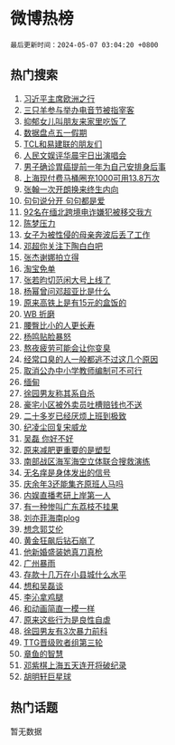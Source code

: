 # 微博热榜

`最后更新时间：2024-05-07 03:04:20 +0800`

## 热门搜索

1. [习近平主席欧洲之行](https://m.weibo.cn/search?containerid=100103type%3D1%26t%3D10%26q%3D%23%E4%B9%A0%E8%BF%91%E5%B9%B3%E4%B8%BB%E5%B8%AD%E6%AC%A7%E6%B4%B2%E4%B9%8B%E8%A1%8C%23&stream_entry_id=51&isnewpage=1&extparam=seat%3D1%26filter_type%3Drealtimehot%26stream_entry_id%3D51%26c_type%3D51%26q%3D%2523%25E4%25B9%25A0%25E8%25BF%2591%25E5%25B9%25B3%25E4%25B8%25BB%25E5%25B8%25AD%25E6%25AC%25A7%25E6%25B4%25B2%25E4%25B9%258B%25E8%25A1%258C%2523%26dgr%3D0%26cate%3D10103%26pos%3D0%26display_time%3D1715022259%26pre_seqid%3D171502225936200558157)
1. [三只羊参与举办电音节被指宰客](https://m.weibo.cn/search?containerid=100103type%3D1%26t%3D10%26q%3D%23%E4%B8%89%E5%8F%AA%E7%BE%8A%E5%8F%82%E4%B8%8E%E4%B8%BE%E5%8A%9E%E7%94%B5%E9%9F%B3%E8%8A%82%E8%A2%AB%E6%8C%87%E5%AE%B0%E5%AE%A2%23&stream_entry_id=31&isnewpage=1&extparam=seat%3D1%26stream_entry_id%3D31%26band_rank%3D1%26q%3D%2523%25E4%25B8%2589%25E5%258F%25AA%25E7%25BE%258A%25E5%258F%2582%25E4%25B8%258E%25E4%25B8%25BE%25E5%258A%259E%25E7%2594%25B5%25E9%259F%25B3%25E8%258A%2582%25E8%25A2%25AB%25E6%258C%2587%25E5%25AE%25B0%25E5%25AE%25A2%2523%26realpos%3D1%26flag%3D2%26filter_type%3Drealtimehot%26c_type%3D31%26dgr%3D0%26pos%3D0%26cate%3D5001%26lcate%3D5001%26display_time%3D1715022259%26pre_seqid%3D171502225936200558157)
1. [抑郁女儿叫朋友来家里吃饭了](https://m.weibo.cn/search?containerid=100103type%3D1%26t%3D10%26q%3D%E6%8A%91%E9%83%81%E5%A5%B3%E5%84%BF%E5%8F%AB%E6%9C%8B%E5%8F%8B%E6%9D%A5%E5%AE%B6%E9%87%8C%E5%90%83%E9%A5%AD%E4%BA%86&stream_entry_id=31&isnewpage=1&extparam=seat%3D1%26stream_entry_id%3D31%26band_rank%3D2%26q%3D%25E6%258A%2591%25E9%2583%2581%25E5%25A5%25B3%25E5%2584%25BF%25E5%258F%25AB%25E6%259C%258B%25E5%258F%258B%25E6%259D%25A5%25E5%25AE%25B6%25E9%2587%258C%25E5%2590%2583%25E9%25A5%25AD%25E4%25BA%2586%26realpos%3D2%26flag%3D2%26filter_type%3Drealtimehot%26c_type%3D31%26dgr%3D0%26pos%3D1%26cate%3D5001%26lcate%3D5001%26display_time%3D1715022259%26pre_seqid%3D171502225936200558157)
1. [数据盘点五一假期](https://m.weibo.cn/search?containerid=100103type%3D1%26t%3D10%26q%3D%23%E6%95%B0%E6%8D%AE%E7%9B%98%E7%82%B9%E4%BA%94%E4%B8%80%E5%81%87%E6%9C%9F%23&stream_entry_id=31&isnewpage=1&extparam=seat%3D1%26stream_entry_id%3D31%26band_rank%3D3%26q%3D%2523%25E6%2595%25B0%25E6%258D%25AE%25E7%259B%2598%25E7%2582%25B9%25E4%25BA%2594%25E4%25B8%2580%25E5%2581%2587%25E6%259C%259F%2523%26realpos%3D3%26flag%3D0%26filter_type%3Drealtimehot%26c_type%3D31%26dgr%3D0%26pos%3D2%26cate%3D5001%26lcate%3D5001%26display_time%3D1715022259%26pre_seqid%3D171502225936200558157)
1. [TCL和易建联的朋友们](https://m.weibo.cn/search?containerid=100103type%3D1%26t%3D10%26q%3D%23TCL%E5%92%8C%E6%98%93%E5%BB%BA%E8%81%94%E7%9A%84%E6%9C%8B%E5%8F%8B%E4%BB%AC%23&stream_entry_id=31&isnewpage=1&extparam=seat%3D1%26band_rank%3D4%26stream_entry_id%3D31%26pos%3D3%26q%3D%2523TCL%25E5%2592%258C%25E6%2598%2593%25E5%25BB%25BA%25E8%2581%2594%25E7%259A%2584%25E6%259C%258B%25E5%258F%258B%25E4%25BB%25AC%2523%26dgr%3D0%26filter_type%3Drealtimehot%26adid%3D235400%26topic_ad%3D1%26c_type%3D31%26is_ad_pos%3D1%26cate%3D5001%26lcate%3D5001%26display_time%3D1715022259%26pre_seqid%3D171502225936200558157)
1. [人民文娱评华晨宇日出演唱会](https://m.weibo.cn/search?containerid=100103type%3D1%26t%3D10%26q%3D%23%E4%BA%BA%E6%B0%91%E6%96%87%E5%A8%B1%E8%AF%84%E5%8D%8E%E6%99%A8%E5%AE%87%E6%97%A5%E5%87%BA%E6%BC%94%E5%94%B1%E4%BC%9A%23&stream_entry_id=31&isnewpage=1&extparam=seat%3D1%26stream_entry_id%3D31%26band_rank%3D4%26q%3D%2523%25E4%25BA%25BA%25E6%25B0%2591%25E6%2596%2587%25E5%25A8%25B1%25E8%25AF%2584%25E5%258D%258E%25E6%2599%25A8%25E5%25AE%2587%25E6%2597%25A5%25E5%2587%25BA%25E6%25BC%2594%25E5%2594%25B1%25E4%25BC%259A%2523%26realpos%3D4%26flag%3D16%26filter_type%3Drealtimehot%26c_type%3D31%26dgr%3D0%26pos%3D4%26cate%3D5001%26lcate%3D5001%26display_time%3D1715022259%26pre_seqid%3D171502225936200558157)
1. [男子确诊胃癌提前一年为自己安排身后事](https://m.weibo.cn/search?containerid=100103type%3D1%26t%3D10%26q%3D%23%E7%94%B7%E5%AD%90%E7%A1%AE%E8%AF%8A%E8%83%83%E7%99%8C%E6%8F%90%E5%89%8D%E4%B8%80%E5%B9%B4%E4%B8%BA%E8%87%AA%E5%B7%B1%E5%AE%89%E6%8E%92%E8%BA%AB%E5%90%8E%E4%BA%8B%23&stream_entry_id=31&isnewpage=1&extparam=seat%3D1%26stream_entry_id%3D31%26band_rank%3D5%26q%3D%2523%25E7%2594%25B7%25E5%25AD%2590%25E7%25A1%25AE%25E8%25AF%258A%25E8%2583%2583%25E7%2599%258C%25E6%258F%2590%25E5%2589%258D%25E4%25B8%2580%25E5%25B9%25B4%25E4%25B8%25BA%25E8%2587%25AA%25E5%25B7%25B1%25E5%25AE%2589%25E6%258E%2592%25E8%25BA%25AB%25E5%2590%258E%25E4%25BA%258B%2523%26realpos%3D5%26flag%3D32768%26filter_type%3Drealtimehot%26c_type%3D31%26dgr%3D0%26pos%3D5%26cate%3D5001%26lcate%3D5001%26display_time%3D1715022259%26pre_seqid%3D171502225936200558157)
1. [上海现付费马桶圈充1000可用13.8万次](https://m.weibo.cn/search?containerid=100103type%3D1%26t%3D10%26q%3D%23%E4%B8%8A%E6%B5%B7%E7%8E%B0%E4%BB%98%E8%B4%B9%E9%A9%AC%E6%A1%B6%E5%9C%88%E5%85%851000%E5%8F%AF%E7%94%A813.8%E4%B8%87%E6%AC%A1%23&stream_entry_id=31&isnewpage=1&extparam=seat%3D1%26stream_entry_id%3D31%26band_rank%3D6%26q%3D%2523%25E4%25B8%258A%25E6%25B5%25B7%25E7%258E%25B0%25E4%25BB%2598%25E8%25B4%25B9%25E9%25A9%25AC%25E6%25A1%25B6%25E5%259C%2588%25E5%2585%25851000%25E5%258F%25AF%25E7%2594%25A813.8%25E4%25B8%2587%25E6%25AC%25A1%2523%26realpos%3D6%26flag%3D2%26filter_type%3Drealtimehot%26c_type%3D31%26dgr%3D0%26pos%3D6%26cate%3D5001%26lcate%3D5001%26display_time%3D1715022259%26pre_seqid%3D171502225936200558157)
1. [张翰一次开朗换来终生内向](https://m.weibo.cn/search?containerid=100103type%3D1%26t%3D10%26q%3D%23%E5%BC%A0%E7%BF%B0%E4%B8%80%E6%AC%A1%E5%BC%80%E6%9C%97%E6%8D%A2%E6%9D%A5%E7%BB%88%E7%94%9F%E5%86%85%E5%90%91%23&stream_entry_id=31&isnewpage=1&extparam=seat%3D1%26stream_entry_id%3D31%26band_rank%3D7%26q%3D%2523%25E5%25BC%25A0%25E7%25BF%25B0%25E4%25B8%2580%25E6%25AC%25A1%25E5%25BC%2580%25E6%259C%2597%25E6%258D%25A2%25E6%259D%25A5%25E7%25BB%2588%25E7%2594%259F%25E5%2586%2585%25E5%2590%2591%2523%26realpos%3D7%26flag%3D2%26filter_type%3Drealtimehot%26c_type%3D31%26dgr%3D0%26pos%3D7%26cate%3D5001%26lcate%3D5001%26display_time%3D1715022259%26pre_seqid%3D171502225936200558157)
1. [句句说分开 句句都是爱](https://m.weibo.cn/search?containerid=100103type%3D1%26t%3D10%26q%3D%E5%8F%A5%E5%8F%A5%E8%AF%B4%E5%88%86%E5%BC%80+%E5%8F%A5%E5%8F%A5%E9%83%BD%E6%98%AF%E7%88%B1&stream_entry_id=31&isnewpage=1&extparam=seat%3D1%26stream_entry_id%3D31%26band_rank%3D8%26q%3D%25E5%258F%25A5%25E5%258F%25A5%25E8%25AF%25B4%25E5%2588%2586%25E5%25BC%2580%2520%25E5%258F%25A5%25E5%258F%25A5%25E9%2583%25BD%25E6%2598%25AF%25E7%2588%25B1%26realpos%3D8%26flag%3D2%26filter_type%3Drealtimehot%26c_type%3D31%26dgr%3D0%26pos%3D8%26cate%3D5001%26lcate%3D5001%26display_time%3D1715022259%26pre_seqid%3D171502225936200558157)
1. [92名在缅北跨境电诈嫌犯被移交我方](https://m.weibo.cn/search?containerid=100103type%3D1%26t%3D10%26q%3D%2392%E5%90%8D%E5%9C%A8%E7%BC%85%E5%8C%97%E8%B7%A8%E5%A2%83%E7%94%B5%E8%AF%88%E5%AB%8C%E7%8A%AF%E8%A2%AB%E7%A7%BB%E4%BA%A4%E6%88%91%E6%96%B9%23&stream_entry_id=31&isnewpage=1&extparam=seat%3D1%26stream_entry_id%3D31%26band_rank%3D9%26q%3D%252392%25E5%2590%258D%25E5%259C%25A8%25E7%25BC%2585%25E5%258C%2597%25E8%25B7%25A8%25E5%25A2%2583%25E7%2594%25B5%25E8%25AF%2588%25E5%25AB%258C%25E7%258A%25AF%25E8%25A2%25AB%25E7%25A7%25BB%25E4%25BA%25A4%25E6%2588%2591%25E6%2596%25B9%2523%26realpos%3D9%26flag%3D0%26filter_type%3Drealtimehot%26c_type%3D31%26dgr%3D0%26pos%3D9%26cate%3D5001%26lcate%3D5001%26display_time%3D1715022259%26pre_seqid%3D171502225936200558157)
1. [陈梦压力](https://m.weibo.cn/search?containerid=100103type%3D1%26t%3D10%26q%3D%E9%99%88%E6%A2%A6%E5%8E%8B%E5%8A%9B&stream_entry_id=31&isnewpage=1&extparam=seat%3D1%26stream_entry_id%3D31%26band_rank%3D10%26q%3D%25E9%2599%2588%25E6%25A2%25A6%25E5%258E%258B%25E5%258A%259B%26realpos%3D10%26flag%3D0%26filter_type%3Drealtimehot%26c_type%3D31%26dgr%3D0%26pos%3D10%26cate%3D5001%26lcate%3D5001%26display_time%3D1715022259%26pre_seqid%3D171502225936200558157)
1. [女子为被性侵的母亲奔波后丢了工作](https://m.weibo.cn/search?containerid=100103type%3D1%26t%3D10%26q%3D%23%E5%A5%B3%E5%AD%90%E4%B8%BA%E8%A2%AB%E6%80%A7%E4%BE%B5%E7%9A%84%E6%AF%8D%E4%BA%B2%E5%A5%94%E6%B3%A2%E5%90%8E%E4%B8%A2%E4%BA%86%E5%B7%A5%E4%BD%9C%23&stream_entry_id=31&isnewpage=1&extparam=seat%3D1%26stream_entry_id%3D31%26band_rank%3D11%26q%3D%2523%25E5%25A5%25B3%25E5%25AD%2590%25E4%25B8%25BA%25E8%25A2%25AB%25E6%2580%25A7%25E4%25BE%25B5%25E7%259A%2584%25E6%25AF%258D%25E4%25BA%25B2%25E5%25A5%2594%25E6%25B3%25A2%25E5%2590%258E%25E4%25B8%25A2%25E4%25BA%2586%25E5%25B7%25A5%25E4%25BD%259C%2523%26realpos%3D11%26flag%3D2%26filter_type%3Drealtimehot%26c_type%3D31%26dgr%3D0%26pos%3D11%26cate%3D5001%26lcate%3D5001%26display_time%3D1715022259%26pre_seqid%3D171502225936200558157)
1. [邓超你关注下陶白白吧](https://m.weibo.cn/search?containerid=100103type%3D1%26t%3D10%26q%3D%23%E9%82%93%E8%B6%85%E4%BD%A0%E5%85%B3%E6%B3%A8%E4%B8%8B%E9%99%B6%E7%99%BD%E7%99%BD%E5%90%A7%23&stream_entry_id=31&isnewpage=1&extparam=seat%3D1%26stream_entry_id%3D31%26band_rank%3D12%26q%3D%2523%25E9%2582%2593%25E8%25B6%2585%25E4%25BD%25A0%25E5%2585%25B3%25E6%25B3%25A8%25E4%25B8%258B%25E9%2599%25B6%25E7%2599%25BD%25E7%2599%25BD%25E5%2590%25A7%2523%26realpos%3D12%26flag%3D2%26filter_type%3Drealtimehot%26c_type%3D31%26dgr%3D0%26pos%3D12%26cate%3D5001%26lcate%3D5001%26display_time%3D1715022259%26pre_seqid%3D171502225936200558157)
1. [张杰谢娜拍立得](https://m.weibo.cn/search?containerid=100103type%3D1%26t%3D10%26q%3D%E5%BC%A0%E6%9D%B0%E8%B0%A2%E5%A8%9C%E6%8B%8D%E7%AB%8B%E5%BE%97&stream_entry_id=31&isnewpage=1&extparam=seat%3D1%26stream_entry_id%3D31%26band_rank%3D13%26q%3D%25E5%25BC%25A0%25E6%259D%25B0%25E8%25B0%25A2%25E5%25A8%259C%25E6%258B%258D%25E7%25AB%258B%25E5%25BE%2597%26realpos%3D13%26flag%3D0%26filter_type%3Drealtimehot%26c_type%3D31%26dgr%3D0%26pos%3D13%26cate%3D5001%26lcate%3D5001%26display_time%3D1715022259%26pre_seqid%3D171502225936200558157)
1. [淘宝免单](https://m.weibo.cn/search?containerid=100103type%3D1%26t%3D10%26q%3D%E6%B7%98%E5%AE%9D%E5%85%8D%E5%8D%95&stream_entry_id=31&isnewpage=1&extparam=seat%3D1%26stream_entry_id%3D31%26band_rank%3D14%26q%3D%25E6%25B7%2598%25E5%25AE%259D%25E5%2585%258D%25E5%258D%2595%26realpos%3D14%26flag%3D0%26filter_type%3Drealtimehot%26c_type%3D31%26dgr%3D0%26pos%3D14%26cate%3D5001%26lcate%3D5001%26display_time%3D1715022259%26pre_seqid%3D171502225936200558157)
1. [张若昀切范闲大号上线了](https://m.weibo.cn/search?containerid=100103type%3D1%26t%3D10%26q%3D%23%E5%BC%A0%E8%8B%A5%E6%98%80%E5%88%87%E8%8C%83%E9%97%B2%E5%A4%A7%E5%8F%B7%E4%B8%8A%E7%BA%BF%E4%BA%86%23&stream_entry_id=31&isnewpage=1&extparam=seat%3D1%26stream_entry_id%3D31%26band_rank%3D15%26q%3D%2523%25E5%25BC%25A0%25E8%258B%25A5%25E6%2598%2580%25E5%2588%2587%25E8%258C%2583%25E9%2597%25B2%25E5%25A4%25A7%25E5%258F%25B7%25E4%25B8%258A%25E7%25BA%25BF%25E4%25BA%2586%2523%26realpos%3D15%26flag%3D0%26filter_type%3Drealtimehot%26c_type%3D31%26dgr%3D0%26pos%3D15%26cate%3D5001%26lcate%3D5001%26display_time%3D1715022259%26pre_seqid%3D171502225936200558157)
1. [杨幂曾问邓超亚比是什么](https://m.weibo.cn/search?containerid=100103type%3D1%26t%3D10%26q%3D%23%E6%9D%A8%E5%B9%82%E6%9B%BE%E9%97%AE%E9%82%93%E8%B6%85%E4%BA%9A%E6%AF%94%E6%98%AF%E4%BB%80%E4%B9%88%23&stream_entry_id=31&isnewpage=1&extparam=seat%3D1%26stream_entry_id%3D31%26band_rank%3D16%26q%3D%2523%25E6%259D%25A8%25E5%25B9%2582%25E6%259B%25BE%25E9%2597%25AE%25E9%2582%2593%25E8%25B6%2585%25E4%25BA%259A%25E6%25AF%2594%25E6%2598%25AF%25E4%25BB%2580%25E4%25B9%2588%2523%26realpos%3D16%26flag%3D0%26filter_type%3Drealtimehot%26c_type%3D31%26dgr%3D0%26pos%3D16%26cate%3D5001%26lcate%3D5001%26display_time%3D1715022259%26pre_seqid%3D171502225936200558157)
1. [原来高铁上是有15元的盒饭的](https://m.weibo.cn/search?containerid=100103type%3D1%26t%3D10%26q%3D%23%E5%8E%9F%E6%9D%A5%E9%AB%98%E9%93%81%E4%B8%8A%E6%98%AF%E6%9C%8915%E5%85%83%E7%9A%84%E7%9B%92%E9%A5%AD%E7%9A%84%23&stream_entry_id=31&isnewpage=1&extparam=seat%3D1%26stream_entry_id%3D31%26band_rank%3D17%26q%3D%2523%25E5%258E%259F%25E6%259D%25A5%25E9%25AB%2598%25E9%2593%2581%25E4%25B8%258A%25E6%2598%25AF%25E6%259C%258915%25E5%2585%2583%25E7%259A%2584%25E7%259B%2592%25E9%25A5%25AD%25E7%259A%2584%2523%26realpos%3D17%26flag%3D0%26filter_type%3Drealtimehot%26c_type%3D31%26dgr%3D0%26pos%3D17%26cate%3D5001%26lcate%3D5001%26display_time%3D1715022259%26pre_seqid%3D171502225936200558157)
1. [WB 折磨](https://m.weibo.cn/search?containerid=100103type%3D1%26t%3D10%26q%3DWB+%E6%8A%98%E7%A3%A8&stream_entry_id=31&isnewpage=1&extparam=seat%3D1%26stream_entry_id%3D31%26band_rank%3D18%26q%3DWB%2520%25E6%258A%2598%25E7%25A3%25A8%26realpos%3D18%26flag%3D0%26filter_type%3Drealtimehot%26c_type%3D31%26dgr%3D0%26pos%3D18%26cate%3D5001%26lcate%3D5001%26display_time%3D1715022259%26pre_seqid%3D171502225936200558157)
1. [腰臀比小的人更长寿](https://m.weibo.cn/search?containerid=100103type%3D1%26t%3D10%26q%3D%23%E8%85%B0%E8%87%80%E6%AF%94%E5%B0%8F%E7%9A%84%E4%BA%BA%E6%9B%B4%E9%95%BF%E5%AF%BF%23&stream_entry_id=31&isnewpage=1&extparam=seat%3D1%26stream_entry_id%3D31%26band_rank%3D19%26q%3D%2523%25E8%2585%25B0%25E8%2587%2580%25E6%25AF%2594%25E5%25B0%258F%25E7%259A%2584%25E4%25BA%25BA%25E6%259B%25B4%25E9%2595%25BF%25E5%25AF%25BF%2523%26realpos%3D19%26flag%3D0%26filter_type%3Drealtimehot%26c_type%3D31%26dgr%3D0%26pos%3D19%26cate%3D5001%26lcate%3D5001%26display_time%3D1715022259%26pre_seqid%3D171502225936200558157)
1. [杨鸣贴脸暴怒](https://m.weibo.cn/search?containerid=100103type%3D1%26t%3D10%26q%3D%23%E6%9D%A8%E9%B8%A3%E8%B4%B4%E8%84%B8%E6%9A%B4%E6%80%92%23&stream_entry_id=31&isnewpage=1&extparam=seat%3D1%26stream_entry_id%3D31%26band_rank%3D20%26q%3D%2523%25E6%259D%25A8%25E9%25B8%25A3%25E8%25B4%25B4%25E8%2584%25B8%25E6%259A%25B4%25E6%2580%2592%2523%26realpos%3D20%26flag%3D0%26filter_type%3Drealtimehot%26c_type%3D31%26dgr%3D0%26pos%3D20%26cate%3D5001%26lcate%3D5001%26display_time%3D1715022259%26pre_seqid%3D171502225936200558157)
1. [熬夜疲劳可能会让你变臭](https://m.weibo.cn/search?containerid=100103type%3D1%26t%3D10%26q%3D%23%E7%86%AC%E5%A4%9C%E7%96%B2%E5%8A%B3%E5%8F%AF%E8%83%BD%E4%BC%9A%E8%AE%A9%E4%BD%A0%E5%8F%98%E8%87%AD%23&stream_entry_id=31&isnewpage=1&extparam=seat%3D1%26stream_entry_id%3D31%26band_rank%3D21%26q%3D%2523%25E7%2586%25AC%25E5%25A4%259C%25E7%2596%25B2%25E5%258A%25B3%25E5%258F%25AF%25E8%2583%25BD%25E4%25BC%259A%25E8%25AE%25A9%25E4%25BD%25A0%25E5%258F%2598%25E8%2587%25AD%2523%26realpos%3D21%26flag%3D1%26filter_type%3Drealtimehot%26c_type%3D31%26dgr%3D0%26pos%3D21%26cate%3D5001%26lcate%3D5001%26display_time%3D1715022259%26pre_seqid%3D171502225936200558157)
1. [经常口臭的人一般都逃不过这几个原因](https://m.weibo.cn/search?containerid=100103type%3D1%26t%3D10%26q%3D%23%E7%BB%8F%E5%B8%B8%E5%8F%A3%E8%87%AD%E7%9A%84%E4%BA%BA%E4%B8%80%E8%88%AC%E9%83%BD%E9%80%83%E4%B8%8D%E8%BF%87%E8%BF%99%E5%87%A0%E4%B8%AA%E5%8E%9F%E5%9B%A0%23&stream_entry_id=31&isnewpage=1&extparam=seat%3D1%26stream_entry_id%3D31%26band_rank%3D22%26q%3D%2523%25E7%25BB%258F%25E5%25B8%25B8%25E5%258F%25A3%25E8%2587%25AD%25E7%259A%2584%25E4%25BA%25BA%25E4%25B8%2580%25E8%2588%25AC%25E9%2583%25BD%25E9%2580%2583%25E4%25B8%258D%25E8%25BF%2587%25E8%25BF%2599%25E5%2587%25A0%25E4%25B8%25AA%25E5%258E%259F%25E5%259B%25A0%2523%26realpos%3D22%26flag%3D0%26filter_type%3Drealtimehot%26c_type%3D31%26dgr%3D0%26pos%3D22%26cate%3D5001%26lcate%3D5001%26display_time%3D1715022259%26pre_seqid%3D171502225936200558157)
1. [取消公办中小学教师编制可不可行](https://m.weibo.cn/search?containerid=100103type%3D1%26t%3D10%26q%3D%23%E5%8F%96%E6%B6%88%E5%85%AC%E5%8A%9E%E4%B8%AD%E5%B0%8F%E5%AD%A6%E6%95%99%E5%B8%88%E7%BC%96%E5%88%B6%E5%8F%AF%E4%B8%8D%E5%8F%AF%E8%A1%8C%23&stream_entry_id=31&isnewpage=1&extparam=seat%3D1%26stream_entry_id%3D31%26band_rank%3D23%26q%3D%2523%25E5%258F%2596%25E6%25B6%2588%25E5%2585%25AC%25E5%258A%259E%25E4%25B8%25AD%25E5%25B0%258F%25E5%25AD%25A6%25E6%2595%2599%25E5%25B8%2588%25E7%25BC%2596%25E5%2588%25B6%25E5%258F%25AF%25E4%25B8%258D%25E5%258F%25AF%25E8%25A1%258C%2523%26realpos%3D23%26flag%3D0%26filter_type%3Drealtimehot%26c_type%3D31%26dgr%3D0%26pos%3D23%26cate%3D5001%26lcate%3D5001%26display_time%3D1715022259%26pre_seqid%3D171502225936200558157)
1. [缅甸](https://m.weibo.cn/search?containerid=100103type%3D1%26t%3D10%26q%3D%E7%BC%85%E7%94%B8&stream_entry_id=31&isnewpage=1&extparam=seat%3D1%26stream_entry_id%3D31%26band_rank%3D24%26q%3D%25E7%25BC%2585%25E7%2594%25B8%26realpos%3D24%26flag%3D0%26filter_type%3Drealtimehot%26c_type%3D31%26dgr%3D0%26pos%3D24%26cate%3D5001%26lcate%3D5001%26display_time%3D1715022259%26pre_seqid%3D171502225936200558157)
1. [徐园男友称其系自杀](https://m.weibo.cn/search?containerid=100103type%3D1%26t%3D10%26q%3D%23%E5%BE%90%E5%9B%AD%E7%94%B7%E5%8F%8B%E7%A7%B0%E5%85%B6%E7%B3%BB%E8%87%AA%E6%9D%80%23&stream_entry_id=31&isnewpage=1&extparam=seat%3D1%26stream_entry_id%3D31%26band_rank%3D25%26q%3D%2523%25E5%25BE%2590%25E5%259B%25AD%25E7%2594%25B7%25E5%258F%258B%25E7%25A7%25B0%25E5%2585%25B6%25E7%25B3%25BB%25E8%2587%25AA%25E6%259D%2580%2523%26realpos%3D25%26flag%3D2%26filter_type%3Drealtimehot%26c_type%3D31%26dgr%3D0%26pos%3D25%26cate%3D5001%26lcate%3D5001%26display_time%3D1715022259%26pre_seqid%3D171502225936200558157)
1. [豪宅小区被外卖员吐槽赔钱也不送](https://m.weibo.cn/search?containerid=100103type%3D1%26t%3D10%26q%3D%23%E8%B1%AA%E5%AE%85%E5%B0%8F%E5%8C%BA%E8%A2%AB%E5%A4%96%E5%8D%96%E5%91%98%E5%90%90%E6%A7%BD%E8%B5%94%E9%92%B1%E4%B9%9F%E4%B8%8D%E9%80%81%23&stream_entry_id=31&isnewpage=1&extparam=seat%3D1%26stream_entry_id%3D31%26band_rank%3D26%26q%3D%2523%25E8%25B1%25AA%25E5%25AE%2585%25E5%25B0%258F%25E5%258C%25BA%25E8%25A2%25AB%25E5%25A4%2596%25E5%258D%2596%25E5%2591%2598%25E5%2590%2590%25E6%25A7%25BD%25E8%25B5%2594%25E9%2592%25B1%25E4%25B9%259F%25E4%25B8%258D%25E9%2580%2581%2523%26realpos%3D26%26flag%3D0%26filter_type%3Drealtimehot%26c_type%3D31%26dgr%3D0%26pos%3D26%26cate%3D5001%26lcate%3D5001%26display_time%3D1715022259%26pre_seqid%3D171502225936200558157)
1. [二十多岁已经厌烦上班到极致](https://m.weibo.cn/search?containerid=100103type%3D1%26t%3D10%26q%3D%E4%BA%8C%E5%8D%81%E5%A4%9A%E5%B2%81%E5%B7%B2%E7%BB%8F%E5%8E%8C%E7%83%A6%E4%B8%8A%E7%8F%AD%E5%88%B0%E6%9E%81%E8%87%B4&stream_entry_id=31&isnewpage=1&extparam=seat%3D1%26stream_entry_id%3D31%26band_rank%3D27%26q%3D%25E4%25BA%258C%25E5%258D%2581%25E5%25A4%259A%25E5%25B2%2581%25E5%25B7%25B2%25E7%25BB%258F%25E5%258E%258C%25E7%2583%25A6%25E4%25B8%258A%25E7%258F%25AD%25E5%2588%25B0%25E6%259E%2581%25E8%2587%25B4%26realpos%3D27%26flag%3D0%26filter_type%3Drealtimehot%26c_type%3D31%26dgr%3D0%26pos%3D27%26cate%3D5001%26lcate%3D5001%26display_time%3D1715022259%26pre_seqid%3D171502225936200558157)
1. [纪凌尘回复宋威龙](https://m.weibo.cn/search?containerid=100103type%3D1%26t%3D10%26q%3D%23%E7%BA%AA%E5%87%8C%E5%B0%98%E5%9B%9E%E5%A4%8D%E5%AE%8B%E5%A8%81%E9%BE%99%23&stream_entry_id=31&isnewpage=1&extparam=seat%3D1%26stream_entry_id%3D31%26band_rank%3D28%26q%3D%2523%25E7%25BA%25AA%25E5%2587%258C%25E5%25B0%2598%25E5%259B%259E%25E5%25A4%258D%25E5%25AE%258B%25E5%25A8%2581%25E9%25BE%2599%2523%26realpos%3D28%26flag%3D1%26filter_type%3Drealtimehot%26c_type%3D31%26dgr%3D0%26pos%3D28%26cate%3D5001%26lcate%3D5001%26display_time%3D1715022259%26pre_seqid%3D171502225936200558157)
1. [吴磊 你好不好](https://m.weibo.cn/search?containerid=100103type%3D1%26t%3D10%26q%3D%E5%90%B4%E7%A3%8A+%E4%BD%A0%E5%A5%BD%E4%B8%8D%E5%A5%BD&stream_entry_id=31&isnewpage=1&extparam=seat%3D1%26stream_entry_id%3D31%26band_rank%3D29%26q%3D%25E5%2590%25B4%25E7%25A3%258A%2520%25E4%25BD%25A0%25E5%25A5%25BD%25E4%25B8%258D%25E5%25A5%25BD%26realpos%3D29%26flag%3D0%26filter_type%3Drealtimehot%26c_type%3D31%26dgr%3D0%26pos%3D29%26cate%3D5001%26lcate%3D5001%26display_time%3D1715022259%26pre_seqid%3D171502225936200558157)
1. [原来减肥更重要的是塑型](https://m.weibo.cn/search?containerid=100103type%3D1%26t%3D10%26q%3D%E5%8E%9F%E6%9D%A5%E5%87%8F%E8%82%A5%E6%9B%B4%E9%87%8D%E8%A6%81%E7%9A%84%E6%98%AF%E5%A1%91%E5%9E%8B&stream_entry_id=31&isnewpage=1&extparam=seat%3D1%26stream_entry_id%3D31%26band_rank%3D30%26q%3D%25E5%258E%259F%25E6%259D%25A5%25E5%2587%258F%25E8%2582%25A5%25E6%259B%25B4%25E9%2587%258D%25E8%25A6%2581%25E7%259A%2584%25E6%2598%25AF%25E5%25A1%2591%25E5%259E%258B%26realpos%3D30%26flag%3D0%26filter_type%3Drealtimehot%26c_type%3D31%26dgr%3D0%26pos%3D30%26cate%3D5001%26lcate%3D5001%26display_time%3D1715022259%26pre_seqid%3D171502225936200558157)
1. [南部战区海军海空立体联合搜救演练](https://m.weibo.cn/search?containerid=100103type%3D1%26t%3D10%26q%3D%23%E5%8D%97%E9%83%A8%E6%88%98%E5%8C%BA%E6%B5%B7%E5%86%9B%E6%B5%B7%E7%A9%BA%E7%AB%8B%E4%BD%93%E8%81%94%E5%90%88%E6%90%9C%E6%95%91%E6%BC%94%E7%BB%83%23&stream_entry_id=31&isnewpage=1&extparam=seat%3D1%26stream_entry_id%3D31%26band_rank%3D31%26q%3D%2523%25E5%258D%2597%25E9%2583%25A8%25E6%2588%2598%25E5%258C%25BA%25E6%25B5%25B7%25E5%2586%259B%25E6%25B5%25B7%25E7%25A9%25BA%25E7%25AB%258B%25E4%25BD%2593%25E8%2581%2594%25E5%2590%2588%25E6%2590%259C%25E6%2595%2591%25E6%25BC%2594%25E7%25BB%2583%2523%26realpos%3D31%26flag%3D0%26filter_type%3Drealtimehot%26c_type%3D31%26dgr%3D0%26pos%3D31%26cate%3D5001%26lcate%3D5001%26display_time%3D1715022259%26pre_seqid%3D171502225936200558157)
1. [无名痒是身体发出的信号](https://m.weibo.cn/search?containerid=100103type%3D1%26t%3D10%26q%3D%23%E6%97%A0%E5%90%8D%E7%97%92%E6%98%AF%E8%BA%AB%E4%BD%93%E5%8F%91%E5%87%BA%E7%9A%84%E4%BF%A1%E5%8F%B7%23&stream_entry_id=31&isnewpage=1&extparam=seat%3D1%26stream_entry_id%3D31%26band_rank%3D32%26q%3D%2523%25E6%2597%25A0%25E5%2590%258D%25E7%2597%2592%25E6%2598%25AF%25E8%25BA%25AB%25E4%25BD%2593%25E5%258F%2591%25E5%2587%25BA%25E7%259A%2584%25E4%25BF%25A1%25E5%258F%25B7%2523%26realpos%3D32%26flag%3D0%26filter_type%3Drealtimehot%26c_type%3D31%26dgr%3D0%26pos%3D32%26cate%3D5001%26lcate%3D5001%26display_time%3D1715022259%26pre_seqid%3D171502225936200558157)
1. [庆余年3还能集齐原班人马吗](https://m.weibo.cn/search?containerid=100103type%3D1%26t%3D10%26q%3D%23%E5%BA%86%E4%BD%99%E5%B9%B43%E8%BF%98%E8%83%BD%E9%9B%86%E9%BD%90%E5%8E%9F%E7%8F%AD%E4%BA%BA%E9%A9%AC%E5%90%97%23&stream_entry_id=31&isnewpage=1&extparam=seat%3D1%26stream_entry_id%3D31%26band_rank%3D33%26q%3D%2523%25E5%25BA%2586%25E4%25BD%2599%25E5%25B9%25B43%25E8%25BF%2598%25E8%2583%25BD%25E9%259B%2586%25E9%25BD%2590%25E5%258E%259F%25E7%258F%25AD%25E4%25BA%25BA%25E9%25A9%25AC%25E5%2590%2597%2523%26realpos%3D33%26flag%3D1%26filter_type%3Drealtimehot%26c_type%3D31%26dgr%3D0%26pos%3D33%26cate%3D5001%26lcate%3D5001%26display_time%3D1715022259%26pre_seqid%3D171502225936200558157)
1. [内娱直播考研上岸第一人](https://m.weibo.cn/search?containerid=100103type%3D1%26t%3D10%26q%3D%E5%86%85%E5%A8%B1%E7%9B%B4%E6%92%AD%E8%80%83%E7%A0%94%E4%B8%8A%E5%B2%B8%E7%AC%AC%E4%B8%80%E4%BA%BA&stream_entry_id=31&isnewpage=1&extparam=seat%3D1%26stream_entry_id%3D31%26band_rank%3D34%26q%3D%25E5%2586%2585%25E5%25A8%25B1%25E7%259B%25B4%25E6%2592%25AD%25E8%2580%2583%25E7%25A0%2594%25E4%25B8%258A%25E5%25B2%25B8%25E7%25AC%25AC%25E4%25B8%2580%25E4%25BA%25BA%26realpos%3D34%26flag%3D0%26filter_type%3Drealtimehot%26c_type%3D31%26dgr%3D0%26pos%3D34%26cate%3D5001%26lcate%3D5001%26display_time%3D1715022259%26pre_seqid%3D171502225936200558157)
1. [有一种惨叫广东荔枝不挂果](https://m.weibo.cn/search?containerid=100103type%3D1%26t%3D10%26q%3D%23%E6%9C%89%E4%B8%80%E7%A7%8D%E6%83%A8%E5%8F%AB%E5%B9%BF%E4%B8%9C%E8%8D%94%E6%9E%9D%E4%B8%8D%E6%8C%82%E6%9E%9C%23&stream_entry_id=31&isnewpage=1&extparam=seat%3D1%26stream_entry_id%3D31%26band_rank%3D35%26q%3D%2523%25E6%259C%2589%25E4%25B8%2580%25E7%25A7%258D%25E6%2583%25A8%25E5%258F%25AB%25E5%25B9%25BF%25E4%25B8%259C%25E8%258D%2594%25E6%259E%259D%25E4%25B8%258D%25E6%258C%2582%25E6%259E%259C%2523%26realpos%3D35%26flag%3D0%26filter_type%3Drealtimehot%26c_type%3D31%26dgr%3D0%26pos%3D35%26cate%3D5001%26lcate%3D5001%26display_time%3D1715022259%26pre_seqid%3D171502225936200558157)
1. [刘亦菲海南plog](https://m.weibo.cn/search?containerid=100103type%3D1%26t%3D10%26q%3D%23%E5%88%98%E4%BA%A6%E8%8F%B2%E6%B5%B7%E5%8D%97plog%23&stream_entry_id=31&isnewpage=1&extparam=seat%3D1%26stream_entry_id%3D31%26band_rank%3D36%26q%3D%2523%25E5%2588%2598%25E4%25BA%25A6%25E8%258F%25B2%25E6%25B5%25B7%25E5%258D%2597plog%2523%26realpos%3D36%26flag%3D0%26filter_type%3Drealtimehot%26c_type%3D31%26dgr%3D0%26pos%3D36%26cate%3D5001%26lcate%3D5001%26display_time%3D1715022259%26pre_seqid%3D171502225936200558157)
1. [想念郭艾伦](https://m.weibo.cn/search?containerid=100103type%3D1%26t%3D10%26q%3D%E6%83%B3%E5%BF%B5%E9%83%AD%E8%89%BE%E4%BC%A6&stream_entry_id=31&isnewpage=1&extparam=seat%3D1%26stream_entry_id%3D31%26band_rank%3D37%26q%3D%25E6%2583%25B3%25E5%25BF%25B5%25E9%2583%25AD%25E8%2589%25BE%25E4%25BC%25A6%26realpos%3D37%26flag%3D0%26filter_type%3Drealtimehot%26c_type%3D31%26dgr%3D0%26pos%3D37%26cate%3D5001%26lcate%3D5001%26display_time%3D1715022259%26pre_seqid%3D171502225936200558157)
1. [黄金狂飙后钻石崩了](https://m.weibo.cn/search?containerid=100103type%3D1%26t%3D10%26q%3D%23%E9%BB%84%E9%87%91%E7%8B%82%E9%A3%99%E5%90%8E%E9%92%BB%E7%9F%B3%E5%B4%A9%E4%BA%86%23&stream_entry_id=31&isnewpage=1&extparam=seat%3D1%26stream_entry_id%3D31%26band_rank%3D38%26q%3D%2523%25E9%25BB%2584%25E9%2587%2591%25E7%258B%2582%25E9%25A3%2599%25E5%2590%258E%25E9%2592%25BB%25E7%259F%25B3%25E5%25B4%25A9%25E4%25BA%2586%2523%26realpos%3D38%26flag%3D0%26filter_type%3Drealtimehot%26c_type%3D31%26dgr%3D0%26pos%3D38%26cate%3D5001%26lcate%3D5001%26display_time%3D1715022259%26pre_seqid%3D171502225936200558157)
1. [他新婚盛装她真刀真枪](https://m.weibo.cn/search?containerid=100103type%3D1%26t%3D10%26q%3D%23%E4%BB%96%E6%96%B0%E5%A9%9A%E7%9B%9B%E8%A3%85%E5%A5%B9%E7%9C%9F%E5%88%80%E7%9C%9F%E6%9E%AA%23&stream_entry_id=31&isnewpage=1&extparam=seat%3D1%26stream_entry_id%3D31%26band_rank%3D39%26q%3D%2523%25E4%25BB%2596%25E6%2596%25B0%25E5%25A9%259A%25E7%259B%259B%25E8%25A3%2585%25E5%25A5%25B9%25E7%259C%259F%25E5%2588%2580%25E7%259C%259F%25E6%259E%25AA%2523%26realpos%3D39%26flag%3D0%26filter_type%3Drealtimehot%26c_type%3D31%26dgr%3D0%26pos%3D39%26cate%3D5001%26lcate%3D5001%26display_time%3D1715022259%26pre_seqid%3D171502225936200558157)
1. [广州暴雨](https://m.weibo.cn/search?containerid=100103type%3D1%26t%3D10%26q%3D%E5%B9%BF%E5%B7%9E%E6%9A%B4%E9%9B%A8&stream_entry_id=31&isnewpage=1&extparam=seat%3D1%26stream_entry_id%3D31%26band_rank%3D40%26q%3D%25E5%25B9%25BF%25E5%25B7%259E%25E6%259A%25B4%25E9%259B%25A8%26realpos%3D40%26flag%3D0%26filter_type%3Drealtimehot%26c_type%3D31%26dgr%3D0%26pos%3D40%26cate%3D5001%26lcate%3D5001%26display_time%3D1715022259%26pre_seqid%3D171502225936200558157)
1. [存款十几万在小县城什么水平](https://m.weibo.cn/search?containerid=100103type%3D1%26t%3D10%26q%3D%23%E5%AD%98%E6%AC%BE%E5%8D%81%E5%87%A0%E4%B8%87%E5%9C%A8%E5%B0%8F%E5%8E%BF%E5%9F%8E%E4%BB%80%E4%B9%88%E6%B0%B4%E5%B9%B3%23&stream_entry_id=31&isnewpage=1&extparam=seat%3D1%26stream_entry_id%3D31%26band_rank%3D41%26q%3D%2523%25E5%25AD%2598%25E6%25AC%25BE%25E5%258D%2581%25E5%2587%25A0%25E4%25B8%2587%25E5%259C%25A8%25E5%25B0%258F%25E5%258E%25BF%25E5%259F%258E%25E4%25BB%2580%25E4%25B9%2588%25E6%25B0%25B4%25E5%25B9%25B3%2523%26realpos%3D41%26flag%3D0%26filter_type%3Drealtimehot%26c_type%3D31%26dgr%3D0%26pos%3D41%26cate%3D5001%26lcate%3D5001%26display_time%3D1715022259%26pre_seqid%3D171502225936200558157)
1. [想和吴磊谈](https://m.weibo.cn/search?containerid=100103type%3D1%26t%3D10%26q%3D%23%E6%83%B3%E5%92%8C%E5%90%B4%E7%A3%8A%E8%B0%88%23&stream_entry_id=31&isnewpage=1&extparam=seat%3D1%26stream_entry_id%3D31%26band_rank%3D42%26q%3D%2523%25E6%2583%25B3%25E5%2592%258C%25E5%2590%25B4%25E7%25A3%258A%25E8%25B0%2588%2523%26realpos%3D42%26flag%3D0%26filter_type%3Drealtimehot%26c_type%3D31%26dgr%3D0%26pos%3D42%26cate%3D5001%26lcate%3D5001%26display_time%3D1715022259%26pre_seqid%3D171502225936200558157)
1. [李沁拿鸡腿](https://m.weibo.cn/search?containerid=100103type%3D1%26t%3D10%26q%3D%23%E6%9D%8E%E6%B2%81%E6%8B%BF%E9%B8%A1%E8%85%BF%23&stream_entry_id=31&isnewpage=1&extparam=seat%3D1%26stream_entry_id%3D31%26band_rank%3D43%26q%3D%2523%25E6%259D%258E%25E6%25B2%2581%25E6%258B%25BF%25E9%25B8%25A1%25E8%2585%25BF%2523%26realpos%3D43%26flag%3D1%26filter_type%3Drealtimehot%26c_type%3D31%26dgr%3D0%26pos%3D43%26cate%3D5001%26lcate%3D5001%26display_time%3D1715022259%26pre_seqid%3D171502225936200558157)
1. [和动画简直一模一样](https://m.weibo.cn/search?containerid=100103type%3D1%26t%3D10%26q%3D%E5%92%8C%E5%8A%A8%E7%94%BB%E7%AE%80%E7%9B%B4%E4%B8%80%E6%A8%A1%E4%B8%80%E6%A0%B7&stream_entry_id=31&isnewpage=1&extparam=seat%3D1%26stream_entry_id%3D31%26band_rank%3D44%26q%3D%25E5%2592%258C%25E5%258A%25A8%25E7%2594%25BB%25E7%25AE%2580%25E7%259B%25B4%25E4%25B8%2580%25E6%25A8%25A1%25E4%25B8%2580%25E6%25A0%25B7%26realpos%3D44%26flag%3D0%26filter_type%3Drealtimehot%26c_type%3D31%26dgr%3D0%26pos%3D44%26cate%3D5001%26lcate%3D5001%26display_time%3D1715022259%26pre_seqid%3D171502225936200558157)
1. [原来这些行为是良性自虐](https://m.weibo.cn/search?containerid=100103type%3D1%26t%3D10%26q%3D%23%E5%8E%9F%E6%9D%A5%E8%BF%99%E4%BA%9B%E8%A1%8C%E4%B8%BA%E6%98%AF%E8%89%AF%E6%80%A7%E8%87%AA%E8%99%90%23&stream_entry_id=31&isnewpage=1&extparam=seat%3D1%26stream_entry_id%3D31%26band_rank%3D45%26q%3D%2523%25E5%258E%259F%25E6%259D%25A5%25E8%25BF%2599%25E4%25BA%259B%25E8%25A1%258C%25E4%25B8%25BA%25E6%2598%25AF%25E8%2589%25AF%25E6%2580%25A7%25E8%2587%25AA%25E8%2599%2590%2523%26realpos%3D45%26flag%3D0%26filter_type%3Drealtimehot%26c_type%3D31%26dgr%3D0%26pos%3D45%26cate%3D5001%26lcate%3D5001%26display_time%3D1715022259%26pre_seqid%3D171502225936200558157)
1. [徐园男友有3次暴力前科](https://m.weibo.cn/search?containerid=100103type%3D1%26t%3D10%26q%3D%23%E5%BE%90%E5%9B%AD%E7%94%B7%E5%8F%8B%E6%9C%893%E6%AC%A1%E6%9A%B4%E5%8A%9B%E5%89%8D%E7%A7%91%23&stream_entry_id=31&isnewpage=1&extparam=seat%3D1%26stream_entry_id%3D31%26band_rank%3D46%26q%3D%2523%25E5%25BE%2590%25E5%259B%25AD%25E7%2594%25B7%25E5%258F%258B%25E6%259C%25893%25E6%25AC%25A1%25E6%259A%25B4%25E5%258A%259B%25E5%2589%258D%25E7%25A7%2591%2523%26realpos%3D46%26flag%3D0%26filter_type%3Drealtimehot%26c_type%3D31%26dgr%3D0%26pos%3D46%26cate%3D5001%26lcate%3D5001%26display_time%3D1715022259%26pre_seqid%3D171502225936200558157)
1. [TTG晋级败者组第三轮](https://m.weibo.cn/search?containerid=100103type%3D1%26t%3D10%26q%3D%23TTG%E6%99%8B%E7%BA%A7%E8%B4%A5%E8%80%85%E7%BB%84%E7%AC%AC%E4%B8%89%E8%BD%AE%23&stream_entry_id=31&isnewpage=1&extparam=seat%3D1%26stream_entry_id%3D31%26band_rank%3D47%26q%3D%2523TTG%25E6%2599%258B%25E7%25BA%25A7%25E8%25B4%25A5%25E8%2580%2585%25E7%25BB%2584%25E7%25AC%25AC%25E4%25B8%2589%25E8%25BD%25AE%2523%26realpos%3D47%26flag%3D0%26filter_type%3Drealtimehot%26c_type%3D31%26dgr%3D0%26pos%3D47%26cate%3D5001%26lcate%3D5001%26display_time%3D1715022259%26pre_seqid%3D171502225936200558157)
1. [章鱼的智慧](https://m.weibo.cn/search?containerid=100103type%3D1%26t%3D10%26q%3D%E7%AB%A0%E9%B1%BC%E7%9A%84%E6%99%BA%E6%85%A7&stream_entry_id=31&isnewpage=1&extparam=seat%3D1%26stream_entry_id%3D31%26band_rank%3D48%26q%3D%25E7%25AB%25A0%25E9%25B1%25BC%25E7%259A%2584%25E6%2599%25BA%25E6%2585%25A7%26realpos%3D48%26flag%3D1%26filter_type%3Drealtimehot%26c_type%3D31%26dgr%3D0%26pos%3D48%26cate%3D5001%26lcate%3D5001%26display_time%3D1715022259%26pre_seqid%3D171502225936200558157)
1. [邓紫棋上海五天连开将破纪录](https://m.weibo.cn/search?containerid=100103type%3D1%26t%3D10%26q%3D%23%E9%82%93%E7%B4%AB%E6%A3%8B%E4%B8%8A%E6%B5%B7%E4%BA%94%E5%A4%A9%E8%BF%9E%E5%BC%80%E5%B0%86%E7%A0%B4%E7%BA%AA%E5%BD%95%23&stream_entry_id=31&isnewpage=1&extparam=seat%3D1%26stream_entry_id%3D31%26band_rank%3D49%26q%3D%2523%25E9%2582%2593%25E7%25B4%25AB%25E6%25A3%258B%25E4%25B8%258A%25E6%25B5%25B7%25E4%25BA%2594%25E5%25A4%25A9%25E8%25BF%259E%25E5%25BC%2580%25E5%25B0%2586%25E7%25A0%25B4%25E7%25BA%25AA%25E5%25BD%2595%2523%26realpos%3D49%26flag%3D0%26filter_type%3Drealtimehot%26c_type%3D31%26dgr%3D0%26pos%3D49%26cate%3D5001%26lcate%3D5001%26display_time%3D1715022259%26pre_seqid%3D171502225936200558157)
1. [胡明轩巨星球](https://m.weibo.cn/search?containerid=100103type%3D1%26t%3D10%26q%3D%23%E8%83%A1%E6%98%8E%E8%BD%A9%E5%B7%A8%E6%98%9F%E7%90%83%23&stream_entry_id=31&isnewpage=1&extparam=seat%3D1%26stream_entry_id%3D31%26band_rank%3D50%26q%3D%2523%25E8%2583%25A1%25E6%2598%258E%25E8%25BD%25A9%25E5%25B7%25A8%25E6%2598%259F%25E7%2590%2583%2523%26realpos%3D50%26flag%3D0%26filter_type%3Drealtimehot%26c_type%3D31%26dgr%3D0%26pos%3D50%26cate%3D5001%26lcate%3D5001%26display_time%3D1715022259%26pre_seqid%3D171502225936200558157)

## 热门话题

暂无数据
